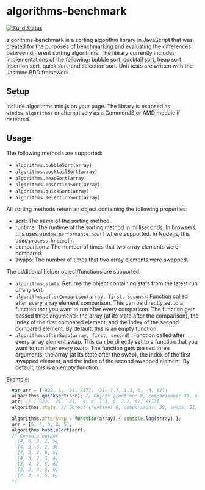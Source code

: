   algorithms-benchmark
==================

[![Build Status](https://travis-ci.org/hermantran/algorithms-benchmark.png?branch=master)](https://travis-ci.org/hermantran/algorithms-benchmark)

algorithms-benchmark is a sorting algorithm library in JavaScript that was created for the purposes of benchmarking and evaluating the differences between different sorting algorithms. The library currently includes implementations of the following: bubble sort, cocktail sort, heap sort, insertion sort, quick sort, and selection sort. Unit tests are written with the Jasmine BDD framework.

## Setup
Include algorithms.min.js on your page. The library is exposed as `window.algorithms` or alternatively as a CommonJS or AMD module if detected. 

## Usage
The following methods are supported:
* `algorithms.bubbleSort(array)`
* `algorithms.cocktailSort(array)`
* `algorithms.heapSort(array)`
* `algorithms.insertionSort(array)`
* `algorithms.quickSort(array)`
* `algorithms.selectionSort(array)`

All sorting methods return an object containing the following properties:
* sort: The name of the sorting method.
* runtime: The runtime of the sorting method in milliseconds. In browsers, this uses `window.performance.now()` where supported. In Node.js, this uses `process.hrtime()`.
* comparisons: The number of times that two array elements were compared.
* swaps: The number of times that two array elements were swapped.

The additional helper object/functions are supported:
* `algorithms.stats`: Returns the object containing stats from the latest run of any sort
* `algorithms.afterComparison(array, first, second)`: Function called after every array element comparison. This can be directly set to a function that you want to run after every comparison. The function gets passed three arguments: the array (at its state after the comparison), the index of the first compared element, and the index of the second compared element. By default, this is an empty function.
* `algorithms.afterSwap(array, first, second)`: Function called after every array element swap. This can be directly set to a function that you want to run after every swap. The function gets passed three arguments: the array (at its state after the swap), the index of the first swapped element, and the index of the second swapped element. By default, this is an empty function.

Example:
```js
  var arr = [-922, 5, -21, 8177, -21, 7.7, 1.3, 0, -4, 67];
  algorithms.quickSort(arr); // Object {runtime: 0, comparisons: 38, swaps: 21, sort: "quickSort"}
  arr; // [-922, -21, -21, -4, 0, 1.3, 5, 7.7, 67, 8177]
  algorithms.stats; // Object {runtime: 0, comparisons: 38, swaps: 21, sort: "quickSort"}
  
  algorithms.afterSwap = function(array) { console.log(array) };
  arr = [6, 4, 3, 2, 5];
  algorithms.bubbleSort(arr);
  /* Console output
    [4, 6, 3, 2, 5]
    [4, 3, 6, 2, 5]
    [4, 3, 2, 6, 5] 
    [4, 3, 2, 5, 6] 
    [3, 4, 2, 5, 6] 
    [3, 2, 4, 5, 6] 
    [2, 3, 4, 5, 6] 
  */
```